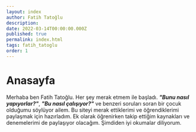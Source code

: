 ```yaml
---
layout: index
author: Fatih Tatoğlu
description: 
date: 2022-03-14T00:00:00.000Z
published: true
permalink: index.html
tags: fatih_tatoglu
order: 1
---
```


# Anasayfa

Merhaba ben Fatih Tatoğlu. Her şey merak etmem ile başladı. ***"Bunu nasıl yapıyorlar?"***, ***"Bu nasıl çalışıyor?"*** ve benzeri soruları soran bir çocuk olduğumu söylüyor ailem. Bu siteyi merak ettiklerimi ve öğrendiklerimi paylaşmak için hazırladım. Ek olarak öğrenirken takip ettiğim kaynakları ve denemelerimi de paylaşıyor olacağım. Şimdiden iyi okumalar diliyorum.
